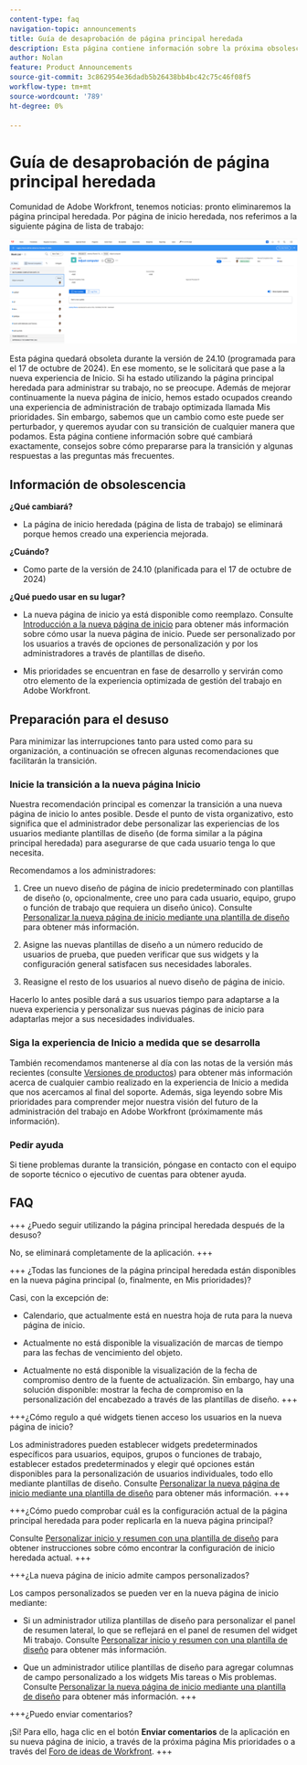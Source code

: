 ```yaml
---
content-type: faq
navigation-topic: announcements
title: Guía de desaprobación de página principal heredada
description: Esta página contiene información sobre la próxima obsolescencia de la página principal heredada.
author: Nolan
feature: Product Announcements
source-git-commit: 3c862954e36dadb5b26438bb4bc42c75c46f08f5
workflow-type: tm+mt
source-wordcount: '789'
ht-degree: 0%

---
```


# Guía de desaprobación de página principal heredada

Comunidad de Adobe Workfront, tenemos noticias: pronto eliminaremos la página principal heredada. Por página de inicio heredada, nos referimos a la siguiente página de lista de trabajo:

![](assets/legacy-home-worklist-view.png)

Esta página quedará obsoleta durante la versión de 24.10 (programada para el 17 de octubre de 2024). En ese momento, se le solicitará que pase a la nueva experiencia de Inicio. Si ha estado utilizando la página principal heredada para administrar su trabajo, no se preocupe. Además de mejorar continuamente la nueva página de inicio, hemos estado ocupados creando una experiencia de administración de trabajo optimizada llamada Mis prioridades.
Sin embargo, sabemos que un cambio como este puede ser perturbador, y queremos ayudar con su transición de cualquier manera que podamos. Esta página contiene información sobre qué cambiará exactamente, consejos sobre cómo prepararse para la transición y algunas respuestas a las preguntas más frecuentes.

## Información de obsolescencia

**¿Qué cambiará?**

* La página de inicio heredada (página de lista de trabajo) se eliminará porque hemos creado una experiencia mejorada.

**¿Cuándo?**

* Como parte de la versión de 24.10 (planificada para el 17 de octubre de 2024)

**¿Qué puedo usar en su lugar?**

* La nueva página de inicio ya está disponible como reemplazo. Consulte [Introducción a la nueva página de inicio](/help/quicksilver/workfront-basics/using-home/new-home/get-started-with-new-home.md) para obtener más información sobre cómo usar la nueva página de inicio. Puede ser personalizado por los usuarios a través de opciones de personalización y por los administradores a través de plantillas de diseño.

* Mis prioridades se encuentran en fase de desarrollo y servirán como otro elemento de la experiencia optimizada de gestión del trabajo en Adobe Workfront.

## Preparación para el desuso

Para minimizar las interrupciones tanto para usted como para su organización, a continuación se ofrecen algunas recomendaciones que facilitarán la transición.

### Inicie la transición a la nueva página Inicio

Nuestra recomendación principal es comenzar la transición a una nueva página de inicio lo antes posible. Desde el punto de vista organizativo, esto significa que el administrador debe personalizar las experiencias de los usuarios mediante plantillas de diseño (de forma similar a la página principal heredada) para asegurarse de que cada usuario tenga lo que necesita.

Recomendamos a los administradores:

1. Cree un nuevo diseño de página de inicio predeterminado con plantillas de diseño (o, opcionalmente, cree uno para cada usuario, equipo, grupo o función de trabajo que requiera un diseño único). Consulte [Personalizar la nueva página de inicio mediante una plantilla de diseño](/help/quicksilver/administration-and-setup/customize-workfront/use-layout-templates/customize-new-home-layout-template.md) para obtener más información.

1. Asigne las nuevas plantillas de diseño a un número reducido de usuarios de prueba, que pueden verificar que sus widgets y la configuración general satisfacen sus necesidades laborales.

1. Reasigne el resto de los usuarios al nuevo diseño de página de inicio.

Hacerlo lo antes posible dará a sus usuarios tiempo para adaptarse a la nueva experiencia y personalizar sus nuevas páginas de inicio para adaptarlas mejor a sus necesidades individuales.

### Siga la experiencia de Inicio a medida que se desarrolla

También recomendamos mantenerse al día con las notas de la versión más recientes (consulte [Versiones de productos](/help/quicksilver/product-announcements/product-releases/product-releases.md)) para obtener más información acerca de cualquier cambio realizado en la experiencia de Inicio a medida que nos acercamos al final del soporte. Además, siga leyendo sobre Mis prioridades para comprender mejor nuestra visión del futuro de la administración del trabajo en Adobe Workfront (próximamente más información).

### Pedir ayuda

Si tiene problemas durante la transición, póngase en contacto con el equipo de soporte técnico o ejecutivo de cuentas para obtener ayuda.

## FAQ

+++ ¿Puedo seguir utilizando la página principal heredada después de la desuso?

No, se eliminará completamente de la aplicación.
+++

+++ ¿Todas las funciones de la página principal heredada están disponibles en la nueva página principal (o, finalmente, en Mis prioridades)?

Casi, con la excepción de:

* Calendario, que actualmente está en nuestra hoja de ruta para la nueva página de inicio.

* Actualmente no está disponible la visualización de marcas de tiempo para las fechas de vencimiento del objeto.

* Actualmente no está disponible la visualización de la fecha de compromiso dentro de la fuente de actualización. Sin embargo, hay una solución disponible: mostrar la fecha de compromiso en la personalización del encabezado a través de las plantillas de diseño.
+++

+++¿Cómo regulo a qué widgets tienen acceso los usuarios en la nueva página de inicio?

Los administradores pueden establecer widgets predeterminados específicos para usuarios, equipos, grupos o funciones de trabajo, establecer estados predeterminados y elegir qué opciones están disponibles para la personalización de usuarios individuales, todo ello mediante plantillas de diseño. Consulte [Personalizar la nueva página de inicio mediante una plantilla de diseño](/help/quicksilver/administration-and-setup/customize-workfront/use-layout-templates/customize-new-home-layout-template.md) para obtener más información.
+++

+++¿Cómo puedo comprobar cuál es la configuración actual de la página principal heredada para poder replicarla en la nueva página principal?

Consulte [Personalizar inicio y resumen con una plantilla de diseño](/help/quicksilver/administration-and-setup/customize-workfront/use-layout-templates/customize-home-summary-layout-template.md) para obtener instrucciones sobre cómo encontrar la configuración de inicio heredada actual.
+++

+++¿La nueva página de inicio admite campos personalizados?

Los campos personalizados se pueden ver en la nueva página de inicio mediante:

* Si un administrador utiliza plantillas de diseño para personalizar el panel de resumen lateral, lo que se reflejará en el panel de resumen del widget Mi trabajo. Consulte [Personalizar inicio y resumen con una plantilla de diseño](/help/quicksilver/administration-and-setup/customize-workfront/use-layout-templates/customize-home-summary-layout-template.md) para obtener más información.

* Que un administrador utilice plantillas de diseño para agregar columnas de campo personalizado a los widgets Mis tareas o Mis problemas. Consulte [Personalizar la nueva página de inicio mediante una plantilla de diseño](/help/quicksilver/administration-and-setup/customize-workfront/use-layout-templates/customize-new-home-layout-template.md) para obtener más información.
+++

+++¿Puedo enviar comentarios?

¡Sí! Para ello, haga clic en el botón **Enviar comentarios** de la aplicación en su nueva página de inicio, a través de la próxima página Mis prioridades o a través del [Foro de ideas de Workfront](https://experienceleaguecommunities.adobe.com/t5/workfront-ideas/idb-p/workfront-ideas).
+++